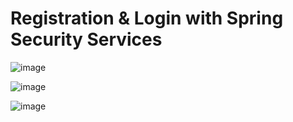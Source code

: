 # Registration & Login with Spring Security Services

![image](https://github.com/satyamjaysawal/Struts-Spring-Task-List/assets/108862706/4c0bb53a-bd37-4ca1-b427-b9538703c0a2)

![image](https://github.com/satyamjaysawal/Struts-Spring-Task-List/assets/108862706/e57c6283-dcdd-40cf-a514-e0649d4c66b8)

![image](https://github.com/satyamjaysawal/Struts-Spring-Task-List/assets/108862706/a978012a-8a58-40b8-aad8-802543b5a551)


